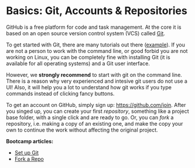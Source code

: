 # Basics: Git, Accounts & Repositories

GitHub is a free platform for code and task management. At the core it is based on an open source version control system (VCS) called [Git](http://git-scm.com/).

To get started with Git, there are many tutorials out there ([example](http://git-scm.com/book/en/Getting-Started-Git-Basics)). If you are not a person to work with the command line, or good forbid you are not working on Linux, you can be completely fine with installing Git (it is available for all operating systems) and a Git user interface.

<i class="octicon octicon-megaphone"></i> However, we **strongly recommend** to start with git on the command line. There is a reason why very experienced and intesive git users do not use a UI! Also, it will help you a lot to understand how git works if you type commands instead of clicking fancy buttons.

To get an account on GitHub, simply sign up: https://github.com/join. After you singed up, you can create your first *repository*, something like a project base folder,  with a single click and are ready to go. Or, you can *fork* a repository, i.e. making a copy of an existing one, and make the copy your own to continue the work without affecting the original project.

**Bootcamp articles:**

* [Set up Git](https://help.github.com/articles/set-up-git/)
* [Fork a Repo](https://help.github.com/articles/fork-a-repo/)


